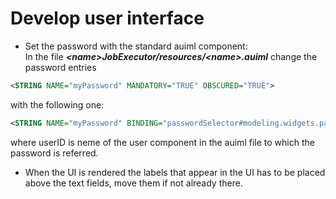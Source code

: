 # Develop user interface
- Set the password with the standard auiml component:  
   In the file **_\<name\>JobExecutor/resources/\<name\>.auiml_** change the password entries
```xml  
<STRING NAME="myPassword" MANDATORY="TRUE" OBSCURED="TRUE">
```  
   with the following one:
```xml  
<STRING NAME="myPassword" BINDING="passwordSelector#modeling.widgets.password.PasswordSelector:userID" MANDATORY="TRUE" OBSCURED="TRUE">
```  
   where userID is neme of the user component in the auiml file to which the password is referred.
- When the UI is rendered the labels that appear in the UI has to be placed above the text fields, move them if not already there.
